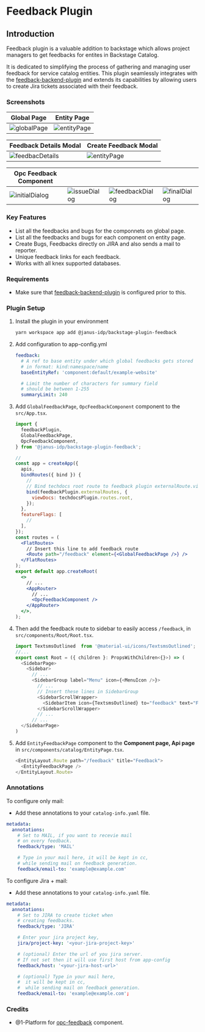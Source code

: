 # Feedback Plugin

## Introduction

Feedback plugin is a valuable addition to backstage which allows project managers to get feedbacks for entites in Backstage Catalog.

It is dedicated to simplifying the process of gathering and managing user feedback for service catalog entities. This plugin seamlessly integrates with the [feedback-backend-plugin](../feedback-backend) and extends its capabilities by allowing users to create Jira tickets associated with their feedback.

### Screenshots

| Global Page                                  | Entity Page                                  |
| -------------------------------------------- | -------------------------------------------- |
| ![globalPage](./docs/images/global-page.png) | ![entityPage](./docs/images/entity-page.png) |

| Feedback Details Modal                             | Create Feedback Modal                         |
| -------------------------------------------------- | --------------------------------------------- |
| ![feedbacDetails](./docs/images/details-modal.png) | ![entityPage](./docs/images/create-modal.png) |

| Opc Feedback Component                             |                                                |                                                      |                                                |
| -------------------------------------------------- | ---------------------------------------------- | ---------------------------------------------------- | ---------------------------------------------- |
| ![initialDialog](./docs/images/initial-dialog.png) | ![issueDialog](./docs/images/issue-dialog.png) | ![feedbackDialog](./docs/images/feedback-dialog.png) | ![finalDialog](./docs/images/final-dialog.png) |

### Key Features

- List all the feedbacks and bugs for the componnets on global page.
- List all the feedbacks and bugs for each component on entity page.
- Create Bugs, Feedbacks directly on JIRA and also sends a mail to reporter.
- Unique feedback links for each feedback.
- Works with all knex supported databases.

### Requirements

- Make sure that [feedback-backend-plugin](../feedback-backend) is configured prior to this.

### Plugin Setup

1. Install the plugin in your environment

   ```bash
   yarn workspace app add @janus-idp/backstage-plugin-feedback
   ```

2. Add configuration to app-config.yml

   ```yaml
   feedback:
     # A ref to base entity under which global feedbacks gets stored
     # in format: kind:namespace/name
     baseEntityRef: 'component:default/example-website'

     # Limit the number of characters for summary field
     # should be between 1-255
     summaryLimit: 240
   ```

3. Add `GlobalFeedbackPage`, `OpcFeedbackComponent` component to the `src/App.tsx`.

   ```jsx
   import {
     feedbackPlugin,
     GlobalFeedbackPage,
     OpcFeedbackComponent,
   } from '@janus-idp/backstage-plugin-feedback';

   //
   const app = createApp({
     apis,
     bindRoutes({ bind }) {
       //
       // Bind techdocs root route to feedback plugin externalRoute.viewDocs to add "View Docs" link in opc-feedback compon
       bind(feedbackPlugin.externalRoutes, {
         viewDocs: techdocsPlugin.routes.root,
       });
     },
     featureFlags: [
       //
     ],
   });
   const routes = (
     <FlatRoutes>
       // Insert this line to add feedback route
       <Route path="/feedback" element={<GlobalFeedbackPage />} />
     </FlatRoutes>
   );
   export default app.createRoot(
     <>
       // ...
       <AppRouter>
         // ...
         <OpcFeedbackComponent />
       </AppRouter>
     </>,
   );
   ```

4. Then add the feedback route to sidebar to easily access `/feedback`, in `src/components/Root/Root.tsx`.

   ```ts
   import TextsmsOutlined  from '@material-ui/icons/TextsmsOutlined';
   //...
   export const Root = ({ children }: PropsWithChildren<{}>) => (
     <SidebarPage>
       <Sidebar>
         // ...
         <SidebarGroup label="Menu" icon={<MenuIcon />}>
           // ...
           // Insert these lines in SidebarGroup
           <SidebarScrollWrapper>
             <SidebarItem icon={TextsmsOutlined} to="feedback" text="Feedback" />
           </SidebarScrollWrapper>
           // ...
         // ...
     </SidebarPage>
   )
   ```

5. Add `EntityFeedbackPage` component to the **Component page, Api page** in `src/components/catalog/EntityPage.tsx`.

   ```ts
   <EntityLayout.Route path="/feedback" title="Feedback">
     <EntityFeedbackPage />
   </EntityLayout.Route>
   ```

### Annotations

To configure only mail:

- Add these annotations to your `catalog-info.yaml` file.

```yaml
metadata:
  annotations:
    # Set to MAIL, if you want to recevie mail
    # on every feedback.
    feedback/type: 'MAIL'

    # Type in your mail here, it will be kept in cc,
    # while sending mail on feedback generation.
    feedback/email-to: 'example@example.com'
```

To configure Jira + mail:

- Add these annotations to your `catalog-info.yaml` file.

```yaml
metadata:
  annotations:
    # Set to JIRA to create ticket when
    # creating feedbacks.
    feedback/type: 'JIRA'

    # Enter your jira project key,
    jira/project-key: '<your-jira-project-key>'

    # (optional) Enter the url of you jira server.
    # If not set then it will use first host from app-config
    feedback/host: '<your-jira-host-url>'

    # (optional) Type in your mail here,
    #  it will be kept in cc,
    #  while sending mail on feedback generation.
    feedback/email-to: 'example@example.com';
```

### Credits

- @1-Platform for [opc-feedback](https://github.com/1-platform/op-components) component.
